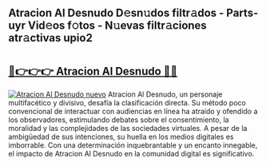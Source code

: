 ## Atracion Al Desnudo D𝚎sn𝚞dos filtr𝚊dos - Parts-uyr Vid𝚎os f𝚘tos - N𝚞evas filtr𝚊ciones atr𝚊ctivas upio2

# <h2><a href="http://mb94ykj.tromn.icu/?c=Atracion+Al+Desnudo">🔗👉👉👉 Atracion Al Desnudo 🔗🔗</a></h2>

[![Atracion Al Desnudo nuevo](https://i.imgur.com/pEAQMta.gif)](http://mb94ykj.tromn.icu/?c=Atracion+Al+Desnudo)
Atracion Al Desnudo, un personaje multifacético y divisivo, desafía la clasificación directa. Su método poco convencional de interactuar con audiencias en línea ha atraído y ofendido a los observadores, estimulando debates sobre el consentimiento, la moralidad y las complejidades de las sociedades virtuales. A pesar de la ambigüedad de sus intenciones, su huella en los medios digitales es imborrable. Con una determinación inquebrantable y un encanto innegable, el impacto de Atracion Al Desnudo en la comunidad digital es significativo.
